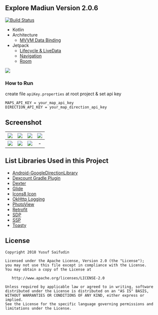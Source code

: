 ## Explore Madiun Version 2.0.6 ##
[![Build Status](https://travis-ci.com/yoesuv/ExploreMadiun.svg?branch=master)](https://travis-ci.com/yoesuv/ExploreMadiun)

* Kotlin
* Architecture
  - [MVVM Data Binding](https://developer.android.com/topic/libraries/data-binding)
* Jetpack
  - [Lifecycle & LiveData](https://developer.android.com/jetpack/androidx/releases/lifecycle)
  - [Navigation](https://developer.android.com/jetpack/androidx/releases/navigation)
  - [Room](https://developer.android.com/jetpack/androidx/releases/room)

[![](https://i.imgur.com/vbFJRFm.png)](https://play.google.com/store/apps/details?id=com.yoesuv.infomadiun)  

### How to Run ###
create file ```apiKey.properties``` at root project & set api key
```
MAPS_API_KEY = your_map_api_key
DIRECTION_API_KEY = your_map_direction_api_key
```
## Screenshot ##
| ![](https://i.imgur.com/6mJ6jcC.jpg) | ![](https://i.imgur.com/uQXmu0d.jpg) | ![](https://i.imgur.com/1X3DfHd.jpg) | ![](https://i.imgur.com/pl3ZC1z.jpg) |
| :-----: | :-----: | :-----: | :-----: |
| ![](https://i.imgur.com/djxZpGl.jpg) | ![](https://i.imgur.com/E9cIQrV.jpg) | ![](https://i.imgur.com/XweVUYA.jpg) | - |


## List Libraries Used in this Project ##
* [Android-GoogleDirectionLibrary](https://github.com/akexorcist/Android-GoogleDirectionLibrary)
* [Dexcount Gradle Plugin](https://github.com/KeepSafe/dexcount-gradle-plugin)
* [Dexter](https://github.com/Karumi/Dexter)
* [Glide](https://github.com/bumptech/glide)
* [Icons8 Icon](https://icons8.com/)
* [OkHttp Logging](https://github.com/square/okhttp/tree/master/okhttp-logging-interceptor)
* [PhotoView](https://github.com/chrisbanes/PhotoView)
* [Retrofit](https://github.com/square/retrofit)
* [SDP](https://github.com/intuit/sdp)
* [SSP](https://github.com/intuit/ssp)
* [Toasty](https://github.com/GrenderG/Toasty)


## License ##

    Copyright 2018 Yusuf Saifudin

    Licensed under the Apache License, Version 2.0 (the "License");
    you may not use this file except in compliance with the License.
    You may obtain a copy of the License at

       http://www.apache.org/licenses/LICENSE-2.0

    Unless required by applicable law or agreed to in writing, software
    distributed under the License is distributed on an "AS IS" BASIS,
    WITHOUT WARRANTIES OR CONDITIONS OF ANY KIND, either express or implied.
    See the License for the specific language governing permissions and
    limitations under the License.